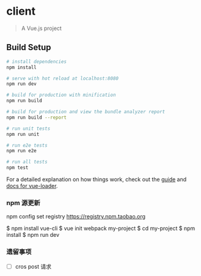 # client

> A Vue.js project

## Build Setup

``` bash
# install dependencies
npm install

# serve with hot reload at localhost:8080
npm run dev

# build for production with minification
npm run build

# build for production and view the bundle analyzer report
npm run build --report

# run unit tests
npm run unit

# run e2e tests
npm run e2e

# run all tests
npm test
```

For a detailed explanation on how things work, check out the [guide](http://vuejs-templates.github.io/webpack/) and [docs for vue-loader](http://vuejs.github.io/vue-loader).

### npm 源更新
npm config set registry https://registry.npm.taobao.org

$ npm install vue-cli
$ vue init webpack my-project
$ cd my-project
$ npm install
$ npm run dev

### 遗留事项
 - [ ] cros post 请求
